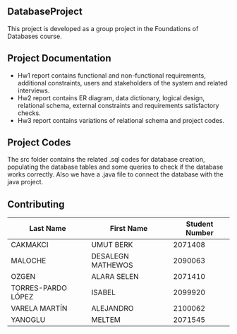 ## DatabaseProject
This project is developed as a group project in the Foundations of Databases course. 

## Project Documentation
- Hw1 report contains functional and non-functional requirements, additional constraints, users and stakeholders of the system and related interviews. 
- Hw2 report contains ER diagram, data dictionary, logical design, relational schema, external constraints and requirements satisfactory checks. 
- Hw3 report contains variations of relational schema and project codes. 

## Project Codes
The src folder contains the related .sql codes for database creation, populating the database tables and some queries to check if the database works correctly. 
Also we have a .java file to connect the database with the java project.  

## Contributing

| Last Name             | First Name            | Student Number |
| --------------------- | --------------------- | -------------- |
| CAKMAKCI              | UMUT BERK             | 2071408        |
| MALOCHE               | DESALEGN MATHEWOS     | 2090063        |
| OZGEN                 | ALARA SELEN           | 2071410        |
| TORRES-PARDO LÓPEZ    | ISABEL                | 2099920        |
| VARELA MARTÍN         | ALEJANDRO             | 2100062        |
| YANOGLU               | MELTEM                | 2071545        |
